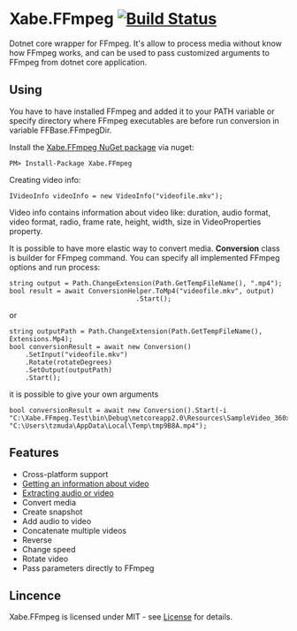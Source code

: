 # Xabe.FFmpeg  [![Build Status](https://travis-ci.org/tomaszzmuda/Xabe.FFMpeg.svg?branch=master)](https://travis-ci.org/tomaszzmuda/Xabe.FFMpeg)

Dotnet core wrapper for FFmpeg. It's allow to process media without know how FFmpeg works, and can be used to pass customized arguments to FFmpeg from dotnet core application.

## Using ##

You have to have installed FFmpeg and added it to your PATH variable or specify directory where FFmpeg executables are before run conversion in variable FFBase.FFmpegDir.

Install the [Xabe.FFmpeg NuGet package](https://www.nuget.org/packages/Xabe.FFmpeg "") via nuget:

	PM> Install-Package Xabe.FFmpeg
	
Creating video info:

	IVideoInfo videoInfo = new VideoInfo("videofile.mkv");
	
Video info contains information about video like: duration, audio format, video format, radio, frame rate, height, width, size in VideoProperties property.

It is possible to have more elastic way to convert media. **Conversion** class is builder for FFmpeg command. You can specify all implemented FFmpeg options and run process:
	
	string output = Path.ChangeExtension(Path.GetTempFileName(), ".mp4");
	bool result = await ConversionHelper.ToMp4("videofile.mkv", output)
                                    .Start();

or

	string outputPath = Path.ChangeExtension(Path.GetTempFileName(), Extensions.Mp4);
	bool conversionResult = await new Conversion()
		.SetInput("videofile.mkv")
		.Rotate(rotateDegrees)
		.SetOutput(outputPath)
		.Start();

it is possible to give your own arguments

	bool conversionResult = await new Conversion().Start(-i "C:\Xabe.FFmpeg.Test\bin\Debug\netcoreapp2.0\Resources\SampleVideo_360x240_1mb.mkv" "C:\Users\tzmuda\AppData\Local\Temp\tmp9B8A.mp4");


## Features ##
* Cross-platform support
* [Getting an information about video](https://github.com/tomaszzmuda/Xabe.FFmpeg/wiki/Getting-an-information-about-video)
* [Extracting audio or video](https://github.com/tomaszzmuda/Xabe.FFmpeg/wiki/Extracting-audio-or-video)
* Convert media
* Create snapshot
* Add audio to video
* Concatenate multiple videos
* Reverse
* Change speed
* Rotate video
* Pass parameters directly to FFmpeg


## Lincence ## 

Xabe.FFmpeg is licensed under MIT - see [License](LICENSE.md) for details.

